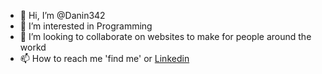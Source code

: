 - 👋 Hi, I’m @Danin342
- 👀 I’m interested in Programming
- 💞️ I’m looking to collaborate on websites to make for people around the workd
- 📫 How to reach me 'find me' or [Linkedin](https://www.linkedin.com/in/dani-nassor/)

<!---
Danin342/Danin342 is a ✨ special ✨ repository because its `README.md` (this file) appears on your GitHub profile.
You can click the Preview link to take a look at your changes.
--->
